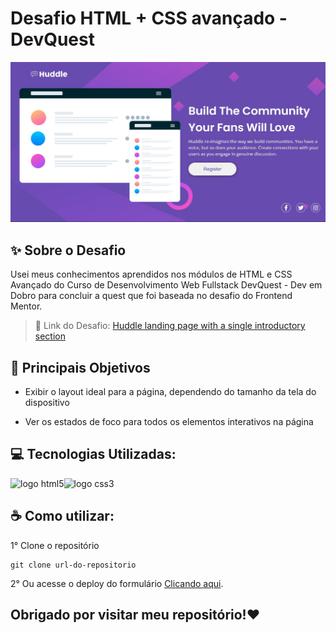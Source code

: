 # Desafio HTML + CSS avançado - DevQuest

![](design/desktop-design.jpg)

## ✨ Sobre o Desafio

Usei meus conhecimentos aprendidos nos módulos de HTML e CSS Avançado do Curso de Desenvolvimento Web Fullstack DevQuest - Dev em Dobro para concluir a quest que foi baseada no desafio do Frontend Mentor.

> 🔗 Link do Desafio: [Huddle landing page with a single introductory section](https://www.frontendmentor.io/challenges/huddle-landing-page-with-a-single-introductory-section-B_2Wvxgi0)

## 📝 Principais Objetivos

- Exibir o layout ideal para a página, dependendo do tamanho da tela do dispositivo

- Ver os estados de foco para todos os elementos interativos na página

## 💻 Tecnologias Utilizadas:

<img src="https://cdn.jsdelivr.net/gh/devicons/devicon/icons/html5/html5-original.svg" alt="logo html5" width="60px"/><img src="https://cdn.jsdelivr.net/gh/devicons/devicon/icons/css3/css3-original.svg" alt="logo css3" width="60px" />
          
## ☕ Como utilizar:

1° Clone o repositório
```
git clone url-do-repositorio
```
2° Ou acesse o deploy do formulário [Clicando aqui](https://fransuelton.github.io/formulario-de-cadastro/).

## Obrigado por visitar meu repositório!❤️
